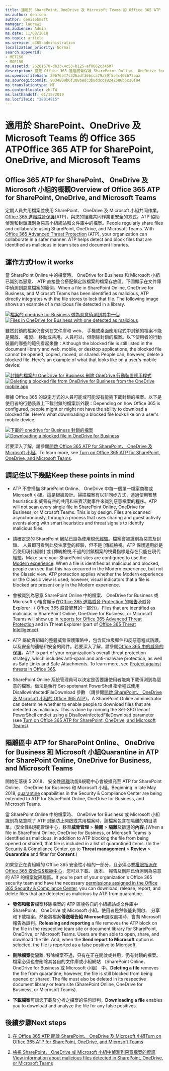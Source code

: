 ```yaml
---
title: 適用於 SharePoint、OneDrive 及 Microsoft Teams 的 Office 365 ATP
ms.author: deniseb
author: denisebmsft
manager: laurawi
ms.audience: Admin
ms.date: 11/08/2018
ms.topic: article
ms.service: o365-administration
localization_priority: Normal
search.appverid:
- MET150
- MOE150
ms.assetid: 26261670-db33-4c53-b125-af0662c34607
description: 擴充 Office 365 進階威脅保護 SharePoint Online、 OneDrive for Business 和 Microsoft 小組以啟用更安全共同作業您的組織中的檔案。
ms.openlocfilehash: 29676bf7c326adf366cca79a59f5b4c40c672baa
ms.sourcegitcommit: 9034809b6f308bedc3b8ddcca8242586b5c30f94
ms.translationtype: MT
ms.contentlocale: zh-TW
ms.lasthandoff: 01/15/2019
ms.locfileid: "28014815"
---
```

# <a name="office-365-atp-for-sharepoint-onedrive-and-microsoft-teams"></a><span data-ttu-id="df3fa-103">適用於 SharePoint、OneDrive 及 Microsoft Teams 的 Office 365 ATP</span><span class="sxs-lookup"><span data-stu-id="df3fa-103">Office 365 ATP for SharePoint, OneDrive, and Microsoft Teams</span></span>

## <a name="overview-of-office-365-atp-for-sharepoint-onedrive-and-microsoft-teams"></a><span data-ttu-id="df3fa-104">Office 365 ATP for SharePoint、 OneDrive 及 Microsoft 小組的概觀</span><span class="sxs-lookup"><span data-stu-id="df3fa-104">Overview of Office 365 ATP for SharePoint, OneDrive, and Microsoft Teams</span></span>

<span data-ttu-id="df3fa-p101">定期人員共用檔案並使用 SharePoint、 OneDrive 及 Microsoft 小組共同作業。[Office 365 進階威脅保護](office-365-atp.md)(ATP)，與您的組織共同作業更安全的方式。ATP 協助偵測和封鎖識別為惡意小組網站和文件庫中的檔案。</span><span class="sxs-lookup"><span data-stu-id="df3fa-p101">People regularly share files and collaborate using SharePoint, OneDrive, and Microsoft Teams. With [Office 365 Advanced Threat Protection](office-365-atp.md) (ATP), your organization can collaborate in a safer manner. ATP helps detect and block files that are identified as malicious in team sites and document libraries.</span></span>  
  
## <a name="how-it-works"></a><span data-ttu-id="df3fa-108">運作方式</span><span class="sxs-lookup"><span data-stu-id="df3fa-108">How it works</span></span>

<span data-ttu-id="df3fa-p102">當 SharePoint Online 中的檔案時、 OneDrive for Business 和 Microsoft 小組已識別為惡意、 ATP 直接整合搭配鎖定該檔案的檔案存放區。下圖顯示在文件庫中偵測到惡意檔案的範例。</span><span class="sxs-lookup"><span data-stu-id="df3fa-p102">When a file in SharePoint Online, OneDrive for Business, and Microsoft Teams has been identified as malicious, ATP directly integrates with the file stores to lock that file. The following image shows an example of a malicious file detected in a library.</span></span>
  
<span data-ttu-id="df3fa-111">[![檔案的 onedrive for Business 做為惡意偵測到其中一個](media/2bba71cc-7ad1-4799-8b9d-d56f923db3a7.png)](https://support.office.com/article/01e902ad-a903-4e0f-b093-1e1ac0c37ad2)</span><span class="sxs-lookup"><span data-stu-id="df3fa-111">[![Files in OneDrive for Business with one detected as malicious](media/2bba71cc-7ad1-4799-8b9d-d56f923db3a7.png)](https://support.office.com/article/01e902ad-a903-4e0f-b093-1e1ac0c37ad2)</span></span>
  
<span data-ttu-id="df3fa-p103">雖然封鎖的檔案仍會列在文件庫和 web、 手機或桌面應用程式中封鎖的檔案不能是開啟、 複製、 移動或共用。人員可以，但刪除封鎖的檔案。以下使用者的行動裝置的哪些的範例看起來像：</span><span class="sxs-lookup"><span data-stu-id="df3fa-p103">Although the blocked file is still listed in the document library and web, mobile, or desktop applications, the blocked file cannot be opened, copied, moved, or shared. People can, however, delete a blocked file. Here's an example of what that looks like on a user's mobile device:</span></span>
  
<span data-ttu-id="df3fa-115">[![封鎖的檔案的 OneDrive for Business 刪除 OneDrive 行動裝置應用程式](media/cb1c1705-fd0a-45b8-9a26-c22503011d54.png)](https://support.office.com/article/01e902ad-a903-4e0f-b093-1e1ac0c37ad2)</span><span class="sxs-lookup"><span data-stu-id="df3fa-115">[![Deleting a blocked file from OneDrive for Business from the OneDrive mobile app](media/cb1c1705-fd0a-45b8-9a26-c22503011d54.png)](https://support.office.com/article/01e902ad-a903-4e0f-b093-1e1ac0c37ad2)</span></span>
  
<span data-ttu-id="df3fa-p104">根據 Office 365 的設定方式的人員可能或可能沒有能夠下載封鎖的檔案。以下是使用者的行動裝置上下載封鎖的檔案新外觀：</span><span class="sxs-lookup"><span data-stu-id="df3fa-p104">Depending on how Office 365 is configured, people might or might not have the ability to download a blocked file. Here's what downloading a blocked file looks like on a user's mobile device:</span></span>
  
<span data-ttu-id="df3fa-118">[![下載的 onedrive for Business 封鎖的檔案](media/be288a82-bdd8-4371-93d8-1783db3b61bc.png)](https://support.office.com/article/01e902ad-a903-4e0f-b093-1e1ac0c37ad2)</span><span class="sxs-lookup"><span data-stu-id="df3fa-118">[![Downloading a blocked file in OneDrive for Business](media/be288a82-bdd8-4371-93d8-1783db3b61bc.png)](https://support.office.com/article/01e902ad-a903-4e0f-b093-1e1ac0c37ad2)</span></span>
  
<span data-ttu-id="df3fa-119">若要深入了解，請參閱[開啟 Office 365 ATP for SharePoint、 OneDrive 及 Microsoft 小組](turn-on-atp-for-spo-odb-and-teams.md)。</span><span class="sxs-lookup"><span data-stu-id="df3fa-119">To learn more, see [Turn on Office 365 ATP for SharePoint, OneDrive, and Microsoft Teams](turn-on-atp-for-spo-odb-and-teams.md).</span></span>
  
## <a name="keep-these-points-in-mind"></a><span data-ttu-id="df3fa-120">請記住以下幾點</span><span class="sxs-lookup"><span data-stu-id="df3fa-120">Keep these points in mind</span></span>

- <span data-ttu-id="df3fa-p105">ATP 不會掃描 SharePoint Online、 OneDrive 中每一個單一檔案商務或 Microsoft 小組。這是根據設計。掃描檔案有以非同步方式，透過使用智慧 heuristics 和威脅有空的共用和來賓活動事件來識別惡意檔案的程序。</span><span class="sxs-lookup"><span data-stu-id="df3fa-p105">ATP will not scan every single file in SharePoint Online, OneDrive for Business, or Microsoft Teams. This is by design. Files are scanned asynchronously, through a process that uses sharing and guest activity events along with smart heuristics and threat signals to identify malicious files.</span></span>

- <span data-ttu-id="df3fa-p106">請確定您的 SharePoint 網站已設為使用[現代經驗](https://docs.microsoft.com/sharepoint/guide-to-sharepoint-modern-experience)。檔案會被識別為惡意及封鎖、 人員即可看到此發生摩登的經驗，但不是 [傳統檢視。ATP 保護適用於是否使用現代經驗] 或 [傳統檢視;不過的封鎖檔案的視覺指標是存在只能在現代經驗。</span><span class="sxs-lookup"><span data-stu-id="df3fa-p106">Make sure your SharePoint sites are configured to use the [Modern experience](https://docs.microsoft.com/sharepoint/guide-to-sharepoint-modern-experience). When a file is identified as malicious and blocked, people can see that this has occurred in the Modern experience, but not the Classic view. ATP protection applies whether the Modern experience or the Classic view is used; however, visual indicators that a file is blocked are present only in the Modern experience.</span></span>
    
- <span data-ttu-id="df3fa-127">會被識別為惡意 SharePoint Online 中的檔案、 OneDrive for Business 或 Microsoft 小組會顯示在[Office 365 進階威脅 Protection 的報告](view-reports-for-atp.md)及威脅 Explorer （ [Office 365 威脅智慧](office-365-ti.md)的一部分）。</span><span class="sxs-lookup"><span data-stu-id="df3fa-127">Files that are identified as malicious in SharePoint Online, OneDrive for Business, or Microsoft Teams will show up in [reports for Office 365 Advanced Threat Protection](view-reports-for-atp.md) and in Threat Explorer (part of [Office 365 Threat Intelligence](office-365-ti.md)).</span></span>
    
- <span data-ttu-id="df3fa-p107">ATP 屬於貴組織的整體威脅保護策略中，包含反垃圾郵件和反惡意程式防護，以及安全的連結和安全的附件。若要深入了解，請參閱[Office 365 中的威脅的保護](protect-against-threats.md)。</span><span class="sxs-lookup"><span data-stu-id="df3fa-p107">ATP is part of your organization's overall threat protection strategy, which includes anti-spam and anti-malware protection, as well as Safe Links and Safe Attachments. To learn more, see [Protect against threats in Office 365](protect-against-threats.md).</span></span>
    
- <span data-ttu-id="df3fa-p108">SharePoint Online 系統管理員可以決定是否要讓使用者能夠下載偵測到為惡意的檔案。做法是執行 Set-spotenant PowerShell 指令程式使用 DisallowInfectedFileDownload 參數 （請參閱[開啟 SharePoint、 OneDrive 及 Microsoft 小組的 Office 365 ATP](turn-on-atp-for-spo-odb-and-teams.md)）。</span><span class="sxs-lookup"><span data-stu-id="df3fa-p108">A SharePoint Online administrator can determine whether to enable people to download files that are detected as malicious. This is done by running the Set-SPOTenant PowerShell cmdlet using a DisallowInfectedFileDownload parameter (see [Turn on Office 365 ATP for SharePoint, OneDrive, and Microsoft Teams](turn-on-atp-for-spo-odb-and-teams.md)).</span></span>
    
## <a name="quarantine-in-atp-for-sharepoint-online-onedrive-for-business-and-microsoft-teams"></a><span data-ttu-id="df3fa-132">隔離區中 ATP for SharePoint Online、 OneDrive for Business 和 Microsoft 小組</span><span class="sxs-lookup"><span data-stu-id="df3fa-132">Quarantine in ATP for SharePoint Online, OneDrive for Business, and Microsoft Teams</span></span>

 <span data-ttu-id="df3fa-133">開始在落後 5 2018、 安全性[隔離](quarantine-email-messages.md)功能&amp;規範中心會被擴充至 ATP for SharePoint Online、 OneDrive for Business 和 Microsoft 小組。</span><span class="sxs-lookup"><span data-stu-id="df3fa-133">Beginning in late May 2018, [quarantine](quarantine-email-messages.md) capabilities in the Security &amp; Compliance Center are being extended to ATP for SharePoint Online, OneDrive for Business, and Microsoft Teams.</span></span>
  
<span data-ttu-id="df3fa-p109">當 SharePoint Online 中的檔案時、 OneDrive for Business 或 Microsoft 小組識別為惡意除了 ATP 封鎖防止開啟或共用檔案時，該檔案包含在隔離的項目清單。(安全性&amp;規範管理中心，移至**威脅管理** \> **檢閱** \> **隔離**及篩選的**內容**。)</span><span class="sxs-lookup"><span data-stu-id="df3fa-p109">When a file in SharePoint Online, OneDrive for Business, or Microsoft Teams is identified as malicious, in addition to ATP blocking the file from being opened or shared, that file is included in a list of quarantined items. (In the Security &amp; Compliance Center, go to **Threat management** \> **Review** \> **Quarantine** and filter for **Content**.)</span></span> 
  
<span data-ttu-id="df3fa-136">如果您正在貴組織的 Office 365 安全性小組的一部分，且必須必要[權限指派在 Office 365 安全性&amp;規範中心](permissions-in-the-security-and-compliance-center.md)，您可以下載、 版本、 報告及刪除已偵測到為惡意的 ATP 的檔案從隔離區。</span><span class="sxs-lookup"><span data-stu-id="df3fa-136">If you're part of your organization's Office 365 security team and have the necessary [permissions assigned in the Office 365 Security &amp; Compliance Center](permissions-in-the-security-and-compliance-center.md), you can download, release, report, and delete files that are detected as malicious by ATP from quarantine.</span></span>
  
- <span data-ttu-id="df3fa-p110">**發佈和報告**檔案移除檔案的 ATP 區塊各自的小組網站或文件庫中 SharePoint、 OneDrive 或 Microsoft 小組。使用者是然後能夠開啟、 分享和下載檔案。然後將檔案**傳送報告給 Microsoft**選取選項時，會向 Microsoft 報告為誤判。</span><span class="sxs-lookup"><span data-stu-id="df3fa-p110">**Releasing and reporting** a file removes the ATP block on the file in the respective team site or document library for SharePoint, OneDrive, or Microsoft Teams. Users are then able to open, share, and download the file. And, when the **Send report to Microsoft** option is selected, the file is reported as a false positive to Microsoft.</span></span> 
    
- <span data-ttu-id="df3fa-p111">**刪除檔案**從隔離; 移除檔案不過，只有在正在開啟或共用，仍有封鎖的檔案。檔案必須也會刪除其各自的文件庫或小組網站 （SharePoint Online、 OneDrive for Business 或 Microsoft 小組） 中。</span><span class="sxs-lookup"><span data-stu-id="df3fa-p111">**Deleting a file** removes the file from quarantine; however, the file is still blocked from being opened or shared. The file must also be deleted in its respective document library or team site (SharePoint Online, OneDrive for Business, or Microsoft Teams).</span></span> 
    
- <span data-ttu-id="df3fa-142">**下載檔案**可讓您下載及分析之檔案的任何誤判。</span><span class="sxs-lookup"><span data-stu-id="df3fa-142">**Downloading a file** enables you to download and analyze the file for any false positives.</span></span> 
    
## <a name="next-steps"></a><span data-ttu-id="df3fa-143">後續步驟</span><span class="sxs-lookup"><span data-stu-id="df3fa-143">Next steps</span></span>

1. [<span data-ttu-id="df3fa-144">在 Office 365 ATP 開啟 SharePoint、 OneDrive 及 Microsoft 小組</span><span class="sxs-lookup"><span data-stu-id="df3fa-144">Turn on Office 365 ATP for SharePoint, OneDrive, and Microsoft Teams</span></span>](turn-on-atp-for-spo-odb-and-teams.md)
    
2. [<span data-ttu-id="df3fa-145">檢視 SharePoint、 OneDrive 或 Microsoft 小組中偵測到惡意檔案的資訊</span><span class="sxs-lookup"><span data-stu-id="df3fa-145">View information about malicious files detected in SharePoint, OneDrive, or Microsoft Teams</span></span>](malicious-files-detected-in-spo-odb-or-teams.md)
    
